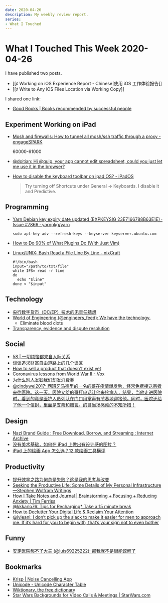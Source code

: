 ```yaml
---
date: 2020-04-26
description: My weekly review report.
series:
- What I Touched
---
```


# What I Touched This Week 2020-04-26

I have published two posts.

* [[♯ Working on iOS Experience Report - Chinese|使用 iOS 工作体验报告]]
* [[♯ Write to Any iOS Files Location via Working Copy]]

I shared one link:

* [Good Books | Books recommended by successful people](https://www.goodbooks.io)

<!--more-->

## Experiment Working on iPad

* [Mosh and firewalls: How to tunnel all mosh/ssh traffic through a proxy - engageSPARK](https://www.engagespark.com/blog/mosh-through-firewalls/)

    60000-61000

* [@doitian:  Hi @quip, your app cannot edit spreadsheet, could you just let me use it in the browser? ](https://twitter.com/doitian/status/1252041584151080960)
* [How to disable the keyboard toolbar on ipad OS? - iPadOS](https://www.reddit.com/r/iPadOS/comments/f3qxtf/how_to_disable_the_keyboard_toolbar_on_ipad_os/)

    > Try turning off Shortcuts under General -> Keyboards. I disable it and Predictive.

## Programming

* [Yarn Debian key expiry date updated (EXPKEYSIG 23E7166788B63E1E) · Issue #7866 · yarnpkg/yarn](https://github.com/yarnpkg/yarn/issues/7866)

    ```
    sudo apt-key adv --refresh-keys --keyserver keyserver.ubuntu.com
    ```
* [How to Do 90% of What Plugins Do (With Just Vim)](https://www.youtube.com/watch?v=XA2WjJbmmoM)
* [Linux/UNIX: Bash Read a File Line By Line - nixCraft](https://www.cyberciti.biz/faq/unix-howto-read-line-by-line-from-file/)

    ```
    #!/bin/bash
    input="/path/to/txt/file"
    while IFS= read -r line
    do
      echo "$line"
    done < "$input"
    ```

## Technology

* [央行数字货币（DC/EP）技术的无责任猜想](https://zhuanlan.zhihu.com/p/133817993)
* [World of Engineering (@engineers_feed): We have the technology.](https://twitter.com/engineers_feed/status/1252822745999478788)
    * Eliminate blood clots
* [Transparency, evidence and dispute resolution](https://www.benthamsgaze.org/2020/04/21/transparency-evidence-and-dispute-resolution/)

## Social

* [58 | 一切烦恼都来自人际关系](https://mp.weixin.qq.com/s?__biz=MjM5NzEwNjA5Mg==&mid=2648672012&idx=1&sn=8550a3f304887e31b83fa7fb89e277b1&chksm=bef43fcf8983b6d99ea9b2fa9e45ba6fa410fc35e23791089fcf30476d9272ea9c07d86c1efc&token=223595660%E2%8C%A9=zh_CN)
* [谈谈追求财富自由道路上的几个误区](https://www.youtube.com/watch?v=SfyalmV_B_k)
* [How to sell a product that doesn't exist yet](https://zapier.com/blog/sell-a-product-that-doesnt-exist/)
* [Coronavirus lessons from World War II - Vox](https://www.vox.com/2020/4/10/21214980/coronavirus-economy-jobs-ppe)
* [为什么别人发钱我们却发消费券](https://mp.weixin.qq.com/s/aLuW6yF3bH8cy5R62bin6A)
* [@cindywei2017: 西班牙马德里的一名的哥在疫情爆发后，经常免费接送患者来往医院。这一天，医院又给的哥打电话让他来接病人，结果，当他走进医院时，看到的竟是医护人员列队在门口用掌声有节奏地迎接他，同时，医院还给了他一个信封，里面是支票和赠言。的哥当场感动的不知所措！](https://twitter.com/cindywei2017/status/1252700241637396483)

## Design

* [Nazi Brand Guide : Free Download, Borrow, and Streaming : Internet Archive](https://archive.org/details/organisationsbuchdernsdap_201702/page/n117/mode/2up)
* [没有美术基础，如何在 iPad 上做出有设计感的图片？](https://sspai.com/post/60099)
* [iPad 上的绘画 App 怎么选？12 款绘画工具横评](https://sspai.com/post/60052)

## Productivity

* [提升效率之路为何总是失败？这是我的思考与改变](https://sspai.com/post/60079)
* [Seeking the Productive Life: Some Details of My Personal Infrastructure—Stephen Wolfram Writings](https://writings.stephenwolfram.com/2019/02/seeking-the-productive-life-some-details-of-my-personal-infrastructure/)
* [How I Take Notes and Journal | Brainstorming + Focusing + Reducing Anxiety | Tim Ferriss](https://www.youtube.com/watch?v=UFdR8w_R1HA)
* [@kkkarlo76: Tips for Recharging* Take a 15 minute break](https://twitter.com/kkkarlo76/status/1251791598184206336)
* [How to Declutter Your Digital Life & Reclaim Your Attention](https://doist.com/blog/digital-declutter/)
* [@ivieani: I don’t pick up the slack to make it easier for men to approach me. If it’s hard for you to begin with, that’s your sign not to even bother](https://twitter.com/ivieani/status/1251384328497610752)

## Funny

* [安定医院郝不了大夫 (@luis69225222): 那我就不是很能谅解了](https://twitter.com/luis69225222/status/1251852887484854272)

## Bookmarks

* [Krisp | Noise Cancelling App](https://krisp.ai)
* [Unicode - Unicode Character Table](https://unicode-table.com/en/blocks/)
* [Wiktionary, the free dictionary](https://en.m.wiktionary.org/wiki/Wiktionary:Main_Page)
* [Star Wars Backgrounds for Video Calls & Meetings | StarWars.com](https://www.starwars.com/news/star-wars-backgrounds)

